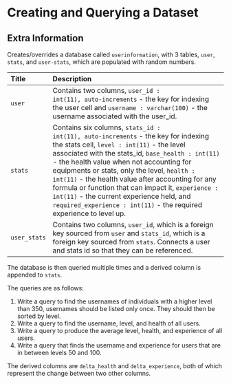 # Creating and Querying a Dataset

## Extra Information

Creates/overrides a database called <code>userinformation</code>, with 3 tables, <code>user</code>, <code>stats</code>, and <code>user-stats</code>, which are populated with random numbers.  

| Title | Description |
| :--- | :--- |
| <code>user</code> | Contains two columns, <code>user_id : int(11), auto-increments</code> - the key for indexing the user cell and <code>username : varchar(100)</code> - the username associated with the user_id. |
| <code>stats</code> | Contains  six columns, <code>stats_id : int(11), auto-increments</code> - the key for indexing the stats cell, <code>level : int(11)</code> - the level associated with the stats_id, <code>base_health : int(11)</code> - the health value when not accounting for equipments or stats, only the level, <code>health : int(11)</code> - the health value after accounting for any formula or function that can impact it, <code>experience : int(11)</code> - the current experience held, and <code>required_experience : int(11)</code> - the required experience to level up. |
| <code>user_stats</code> | Contains two columns, <code>user_id</code>, which is a foreign key sourced from <code>user</code> and <code>stats_id</code>, which is a foreign key sourced from <code>stats</code>.  Connects a user and stats id so that they can be referenced. |

The database is then queried multiple times and a derived column is appended to <code>stats</code>.

The queries are as follows:
1. Write a query to find the usernames of individuals with a higher level than 350, usernames should be listed only once.  They should then be sorted by level.
2. Write a query to find the username, level, and health of all users.
3. Write a query to produce the average level, health, and experience of all users.
4. Write a query that finds the username and experience for users that are in between levels 50 and 100.

The derived columns are <code>delta_health</code> and <code>delta_experience</code>, both of which represent the change between two other columns.